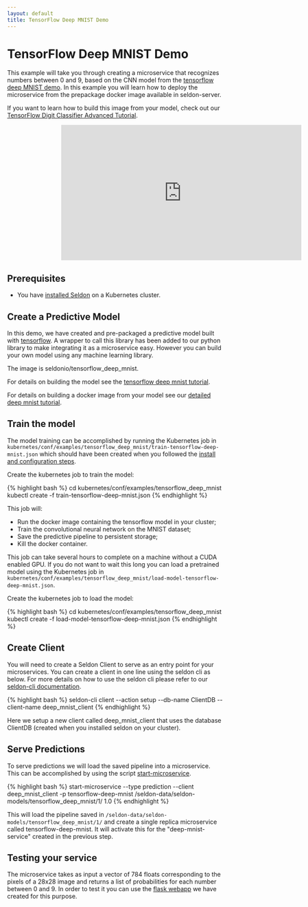 ```yaml
---
layout: default
title: TensorFlow Deep MNIST Demo
---
```


# TensorFlow Deep MNIST Demo

This example will take you through creating a microservice that recognizes numbers between 0 and 9, based on the CNN model from the [tensorflow deep MNIST demo](https://www.tensorflow.org/versions/r0.10/tutorials/mnist/pros/index.html). In this example you will learn how to deploy the microservice from the prepackage docker image available in seldon-server. 

If you want to learn how to build this image from your model, check out our [TensorFlow Digit Classifier Advanced Tutorial](tensorflow-deep-mnist-example.html).

<p style="margin:auto; width:50%;">
<iframe width="560" height="315" src="https://www.youtube.com/embed/T4Y5mS75z9I" frameborder="0" allowfullscreen></iframe>
</p>

## Prerequisites

 * You have [installed Seldon](install.html) on a Kubernetes cluster.

## Create a Predictive Model

In this demo, we have created and pre-packaged a predictive model built with [tensorflow](https://www.tensorflow.org/). A wrapper to call this library has been added to our python library to make integrating it as a microservice easy. However you can build your own model using any machine learning library.

The image is seldonio/tensorflow_deep_mnist.

For details on building the model see the [tensorflow deep mnist tutorial](https://www.tensorflow.org/versions/r0.10/tutorials/mnist/pros/index.html).

For details on building a docker image from your model see our [detailed deep mnist tutorial](tensorflow-deep-mnist-example.html).


## Train the model

The model training can be accomplished by running the Kubernetes job in ```kubernetes/conf/examples/tensorflow_deep_mnist/train-tensorflow-deep-mnist.json``` which should have been created when you followed the [install and configuration steps](install.html).

Create the kubernetes job to train the model:

{% highlight bash %}
cd kubernetes/conf/examples/tensorflow_deep_mnist
kubectl create -f train-tensorflow-deep-mnist.json
{% endhighlight %}

This job will:
 * Run the docker image containing the tensorflow model in your cluster;
 * Train the convolutional neural network on the MNIST dataset; 
 * Save the predictive pipeline to persistent storage;
 * Kill the docker container.

This job can take several hours to complete on a machine without a CUDA enabled GPU. If you do not want to wait this long you can load a pretrained model using the Kubernetes job in ```kubernetes/conf/examples/tensorflow_deep_mnist/load-model-tensorflow-deep-mnist.json```.

Create the kubernetes job to load the model:

{% highlight bash %}
cd kubernetes/conf/examples/tensorflow_deep_mnist
kubectl create -f load-model-tensorflow-deep-mnist.json
{% endhighlight %}

## Create Client

You will need to create a Seldon Client to serve as an entry point for your microservices. You can create a client in one line using the seldon cli as below. For more details on how to use the seldon cli please refer to our [seldon-cli documentation](seldon-cli.html).

{% highlight bash %}
seldon-cli client --action setup --db-name ClientDB --client-name deep_mnist_client
{% endhighlight %}

Here we setup a new client called deep_mnist_client that uses the database ClientDB (created when you installed seldon on your cluster).

## Serve Predictions

To serve predictions we will load the saved pipeline into a microservice. This can be accomplished by using the script [start-microservice](scripts.html/#start-microservice).

{% highlight bash %}
start-microservice --type prediction --client deep_mnist_client -p tensorflow-deep-mnist /seldon-data/seldon-models/tensorflow_deep_mnist/1/ 1.0
{% endhighlight %}

This will load the pipeline saved in ```/seldon-data/seldon-models/tensorflow_deep_mnist/1/``` and create a single replica microservice called tensorflow-deep-mnist. It will activate this for the "deep-mnist-service" created in the previous step.

## Testing your service

The microservice takes as input a vector of 784 floats corresponding to the pixels of a 28x28 image and returns a list of probabilities for each number between 0 and 9. In order to test it you can use the [flask webapp](tensorflow-deep-mnist-webapp.html) we have created for this purpose.



